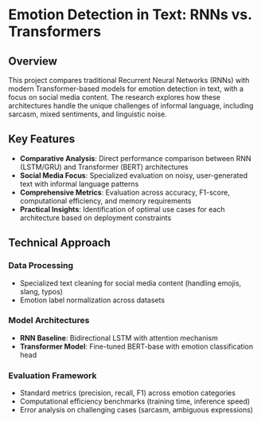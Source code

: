 # Emotion Detection in Text: RNNs vs. Transformers

## Overview
This project compares traditional Recurrent Neural Networks (RNNs) with modern Transformer-based models for emotion detection in text, with a focus on social media content. The research explores how these architectures handle the unique challenges of informal language, including sarcasm, mixed sentiments, and linguistic noise.

## Key Features

- **Comparative Analysis**: Direct performance comparison between RNN (LSTM/GRU) and Transformer (BERT) architectures
- **Social Media Focus**: Specialized evaluation on noisy, user-generated text with informal language patterns
- **Comprehensive Metrics**: Evaluation across accuracy, F1-score, computational efficiency, and memory requirements
- **Practical Insights**: Identification of optimal use cases for each architecture based on deployment constraints

## Technical Approach

### Data Processing
- Specialized text cleaning for social media content (handling emojis, slang, typos)
- Emotion label normalization across datasets

### Model Architectures
- **RNN Baseline**: Bidirectional LSTM with attention mechanism
- **Transformer Model**: Fine-tuned BERT-base with emotion classification head

### Evaluation Framework
- Standard metrics (precision, recall, F1) across emotion categories
- Computational efficiency benchmarks (training time, inference speed)
- Error analysis on challenging cases (sarcasm, ambiguous expressions)
